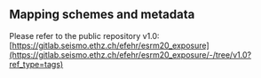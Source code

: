     
## Mapping schemes and metadata

Please refer to the public repository v1.0: [https://gitlab.seismo.ethz.ch/efehr/esrm20_exposure](https://gitlab.seismo.ethz.ch/efehr/esrm20_exposure/-/tree/v1.0?ref_type=tags)
